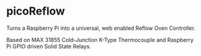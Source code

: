 picoReflow
==========

Turns a Raspberry Pi into a universal, web enabled Reflow Oven Controller.

Based on MAX 31855 Cold-Junction K-Type Thermocouple and Raspberry Pi GPIO driven Solid State Relays.

